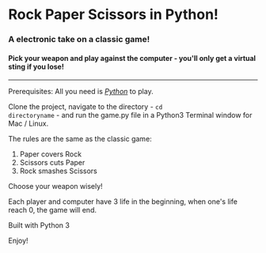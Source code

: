 # Rock Paper Scissors in Python!
### A electronic take on a classic game!
#### Pick your weapon and play against the computer - you'll only get a virtual sting if you lose!
***

Prerequisites: All you need is [*Python*](https://www.python.org/download/releases/3.0) to play.

Clone the project, navigate to the directory - <code>cd directoryname</code> - and run the game.py file in a Python3 Terminal window for Mac / Linux. 

The rules are the same as the classic game:  
1. Paper covers Rock  
2. Scissors cuts Paper  
3. Rock smashes Scissors  

Choose your weapon wisely!

Each player and computer have 3 life in the beginning, when one's life reach 0, the game will end.

Built with Python 3

Enjoy!